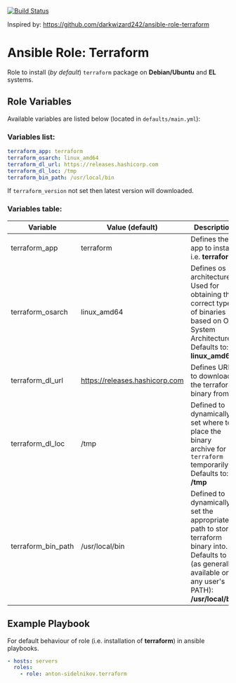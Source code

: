 [![Build Status](https://travis-ci.org/anton-sidelnikov/ansible-role-terraform.svg?branch=master)](https://travis-ci.org/anton-sidelnikov/ansible-role-terraform)

Inspired by: https://github.com/darkwizard242/ansible-role-terraform

# Ansible Role: Terraform

Role to install (_by default_) `terraform` package on **Debian/Ubuntu** and **EL** systems.
## Role Variables

Available variables are listed below (located in `defaults/main.yml`):

### Variables list:

```yaml
terraform_app: terraform
terraform_osarch: linux_amd64
terraform_dl_url: https://releases.hashicorp.com
terraform_dl_loc: /tmp
terraform_bin_path: /usr/local/bin
```
If `terraform_version` not set then latest version will downloaded.

### Variables table:

Variable           | Value (default)                  | Description
------------------ | -------------------------------- | -----------------------------------------------------------------------------------------------------------------------------------------------------------
terraform_app      | terraform                        | Defines the app to install i.e. **terraform**
terraform_osarch   | linux_amd64                      | Defines os architecture. Used for obtaining the correct type of binaries based on OS System Architecture. Defaults to: **linux_amd64**
terraform_dl_url   | <https://releases.hashicorp.com> | Defines URL to download the terraform binary from.
terraform_dl_loc   | /tmp                             | Defined to dynamically set where to place the binary archive for `terraform` temporarily. Defaults to: **/tmp**
terraform_bin_path | /usr/local/bin                   | Defined to dynamically set the appropriate path to store terraform binary into. Defaults to (as generally available on any user's PATH): **/usr/local/bin**
 
## Example Playbook

For default behaviour of role (i.e. installation of **terraform**) in ansible playbooks.

```yaml
- hosts: servers
  roles:
    - role: anton-sidelnikov.terraform
```